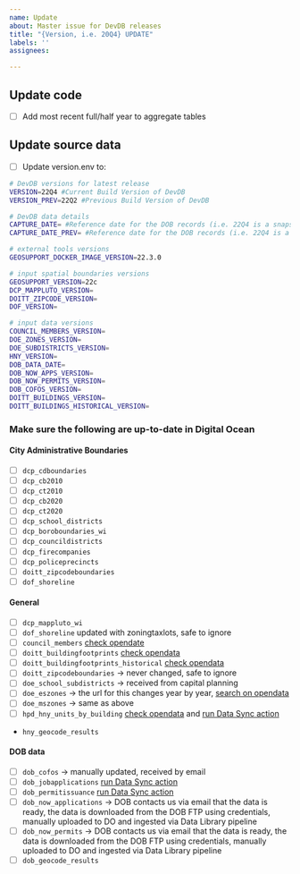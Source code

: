 ```yaml
---
name: Update
about: Master issue for DevDB releases
title: "{Version, i.e. 20Q4} UPDATE"
labels: ''
assignees:

---
```


## Update code

- [ ] Add most recent full/half year to aggregate tables

## Update source data

- [ ] Update version.env to:

```bash
# DevDB versions for latest release
VERSION=22Q4 #Current Build Version of DevDB
VERSION_PREV=22Q2 #Previous Build Version of DevDB

# DevDB data details
CAPTURE_DATE= #Reference date for the DOB records (i.e. 22Q4 is a snapshot of all DOB records filed before 01-01-2023)
CAPTURE_DATE_PREV= #Reference date for the DOB records (i.e. 22Q4 is a snapshot of all DOB records filed after 2022-07-01)

# external tools versions
GEOSUPPORT_DOCKER_IMAGE_VERSION=22.3.0

# input spatial boundaries versions
GEOSUPPORT_VERSION=22c
DCP_MAPPLUTO_VERSION=
DOITT_ZIPCODE_VERSION=
DOF_VERSION=

# input data versions
COUNCIL_MEMBERS_VERSION=
DOE_ZONES_VERSION=
DOE_SUBDISTRICTS_VERSION=
HNY_VERSION=
DOB_DATA_DATE=
DOB_NOW_APPS_VERSION=
DOB_NOW_PERMITS_VERSION=
DOB_COFOS_VERSION=
DOITT_BUILDINGS_VERSION=
DOITT_BUILDINGS_HISTORICAL_VERSION=
```

### Make sure the following are up-to-date in Digital Ocean

#### City Administrative Boundaries
- [ ] `dcp_cdboundaries`  
- [ ] `dcp_cb2010`  
- [ ] `dcp_ct2010` 
- [ ] `dcp_cb2020` 
- [ ] `dcp_ct2020` 
- [ ] `dcp_school_districts` 
- [ ] `dcp_boroboundaries_wi`
- [ ] `dcp_councildistricts` 
- [ ] `dcp_firecompanies` 
- [ ] `dcp_policeprecincts` 
- [ ] `doitt_zipcodeboundaries` 
- [ ] `dof_shoreline`
#### General

- [ ] `dcp_mappluto_wi`
- [ ] `dof_shoreline` updated with zoningtaxlots, safe to ignore
- [ ] `council_members` [check opendate](https://data.cityofnewyork.us/City-Government/Council-Members/uvw5-9znb)
- [ ] `doitt_buildingfootprints` [check opendata](https://data.cityofnewyork.us/Housing-Development/Building-Footprints/nqwf-w8eh)
- [ ] `doitt_buildingfootprints_historical` [check opendata](https://data.cityofnewyork.us/Housing-Development/Building-Footprints-Historical-Shape/s5zg-yzea)
- [ ] `doitt_zipcodeboundaries` -> never changed, safe to ignore
- [ ] `doe_school_subdistricts` -> received from capital planning
- [ ] `doe_eszones` -> the url for this changes year by year, [search on opendata](https://data.cityofnewyork.us/browse?q=school+zones)
- [ ] `doe_mszones` -> same as above
- [ ] `hpd_hny_units_by_building` [check opendata](https://data.cityofnewyork.us/Housing-Development/Housing-New-York-Units-by-Building/hg8x-zxpr) and [run Data Sync action](https://github.com/NYCPlanning/db-developments/actions/workflows/data_sync.yml)
- `hny_geocode_results`

#### DOB data

- [ ]  `dob_cofos` -> manually updated, received by email
- [ ]  `dob_jobapplications` [run Data Sync action](https://github.com/NYCPlanning/db-developments/actions/workflows/data_sync.yml)
- [ ]  `dob_permitissuance` [run Data Sync action](https://github.com/NYCPlanning/db-developments/actions/workflows/data_sync.yml)
- [ ] `dob_now_applications` -> DOB contacts us via email that the data is ready, the data is downloaded from the DOB FTP using credentials, manually uploaded to DO and ingested via Data Library pipeline
- [ ] `dob_now_permits` -> DOB contacts us via email that the data is ready, the data is downloaded from the DOB FTP using credentials, manually uploaded to DO and ingested via Data Library pipeline
- [ ] `dob_geocode_results`
